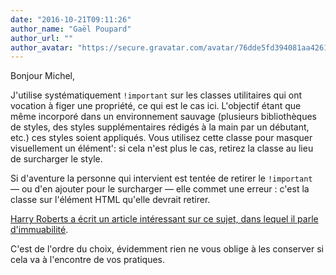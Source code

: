 ```yaml
---
date: "2016-10-21T09:11:26"
author_name: "Gaël Poupard"
author_url: ""
author_avatar: "https://secure.gravatar.com/avatar/76dde5fd394081aa4261802372fe2e33?s=48&d=mm&r=g"
---
```

Bonjour Michel,

J'utilise systématiquement `!important` sur les classes utilitaires qui ont vocation à figer une propriété, ce qui est le cas ici. L'objectif étant que même incorporé dans un environnement sauvage (plusieurs bibliothèques de styles, des styles supplémentaires rédigés à la main par un débutant, etc.) ces styles soient appliqués. Vous utilisez cette classe pour masquer visuellement un élément': si cela n'est plus le cas, retirez la classe au lieu de surcharger le style.

Si d'aventure la personne qui intervient est tentée de retirer le `!important` — ou d'en ajouter pour le surcharger — elle commet une erreur : c'est la classe sur l'élément HTML qu'elle devrait retirer.

[Harry Roberts a écrit un article intéressant sur ce sujet, dans lequel il parle d'immuabilité](http://csswizardry.com/2016/05/the-importance-of-important/).

C'est de l'ordre du choix, évidemment rien ne vous oblige à les conserver si cela va à l'encontre de vos pratiques.